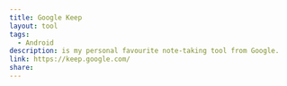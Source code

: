 ```yaml
---
title: Google Keep
layout: tool
tags:
  - Android
description: is my personal favourite note-taking tool from Google.
link: https://keep.google.com/
share:
---
```

